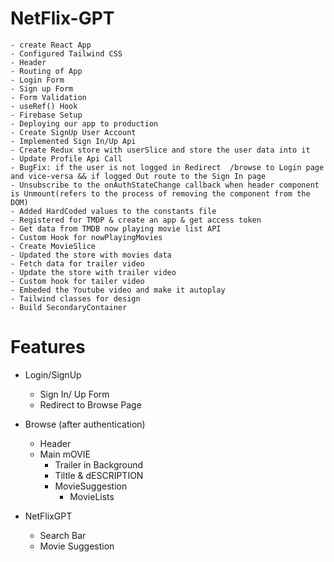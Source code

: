 # NetFlix-GPT

    - create React App
    - Configured Tailwind CSS
    - Header
    - Routing of App
    - Login Form
    - Sign up Form
    - Form Validation
    - useRef() Hook
    - Firebase Setup
    - Deploying our app to production
    - Create SignUp User Account
    - Implemented Sign In/Up Api
    - Create Redux store with userSlice and store the user data into it
    - Update Profile Api Call
    - BugFix: if the user is not logged in Redirect  /browse to Login page and vice-versa && if logged Out route to the Sign In page
    - Unsubscribe to the onAuthStateChange callback when header component is Unmount(refers to the process of removing the component from the DOM)
    - Added HardCoded values to the constants file
    - Registered for TMDP & create an app & get access token
    - Get data from TMDB now playing movie list API
    - Custom Hook for nowPlayingMovies
    - Create MovieSlice
    - Updated the store with movies data
    - Fetch data for trailer video
    - Update the store with trailer video
    - Custom hook for tailer video
    - Embeded the Youtube video and make it autoplay
    - Tailwind classes for design
    - Build SecondaryContainer

# Features

- Login/SignUp
  - Sign In/ Up Form
  - Redirect to Browse Page
- Browse (after authentication)

  - Header
  - Main mOVIE
    - Trailer in Background
    - Tiltle & dESCRIPTION
    - MovieSuggestion
      - MovieLists

- NetFlixGPT
  - Search Bar
  - Movie Suggestion
